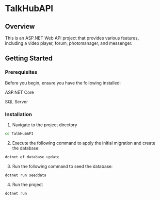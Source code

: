 # TalkHubAPI

## Overview
This is an ASP.NET Web API project that provides various features, including a video player, forum, photomanager, and messenger.
## Getting Started
### Prerequisites
Before you begin, ensure you have the following installed:

ASP.NET Core

SQL Server

### Installation
1. Navigate to the project directory
```bash
cd TalkHubAPI
```
2. Execute the following command to apply the initial migration and create the database:
```bash
dotnet ef database update
```
3. Run the following command to seed the database:
```bash
dotnet run seeddata
```
4. Run the project
```bash
dotnet run
```
